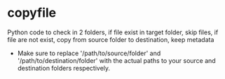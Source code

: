 # copyfile
Python code to check in 2 folders, if file exist in target folder, skip files, if file are not exist, copy from source folder to destination, keep metadata
- Make sure to replace '/path/to/source/folder' and '/path/to/destination/folder' with the actual paths to your source and destination folders respectively.
